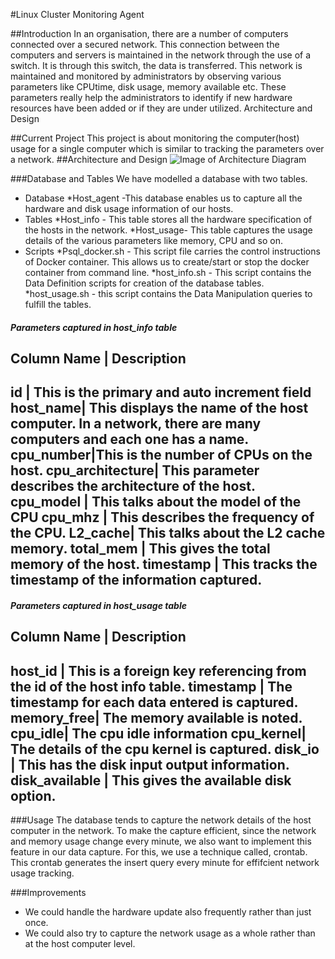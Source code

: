 
#Linux Cluster Monitoring Agent

##Introduction
In an organisation, there are a number of computers connected over a secured network. This connection between the computers and servers is maintained in the network through the use of a switch.
It is through this switch, the data is transferred. This network is maintained and monitored by administrators by observing various parameters like CPUtime, disk usage, memory available etc.
These parameters really help the administrators to identify if new hardware resources have been added or if they are under utilized.
Architecture and Design

##Current Project
This project is about monitoring the computer(host) usage for a single computer which is similar to tracking the parameters over a network.
##Architecture and Design
![Image of Architecture Diagram](./images/Architecture.png)

###Database and Tables
We have modelled a database with two tables.
* Database 
  *Host_agent -This database enables us to capture all the hardware and disk usage information of our hosts.
* Tables
  *Host_info - This table stores all the hardware specification of the hosts in the network.
  *Host_usage- This table captures the usage details of the various parameters like memory, CPU and so on.
* Scripts
  *Psql_docker.sh - This script file carries the control instructions of Docker container. This allows us to create/start or stop the docker container from command line.
  *host_info.sh - This script contains the Data Definition scripts for creation of the database tables.
  *host_usage.sh - this script contains the Data Manipulation queries to fulfill the tables.  
 
##### Parameters captured in host_info table
Column Name | Description
----------------------------------------------------
id | This is the primary and auto increment field
host_name| This displays the name of the host computer. In a network, there are many computers and each one has a name. 
cpu_number|This is the number of CPUs on the host.
cpu_architecture| This parameter describes the architecture of the host.
cpu_model | This talks about the model of the CPU
cpu_mhz | This describes the frequency of the CPU.
L2_cache| This talks about the L2 cache memory.
total_mem | This gives the total memory of the host.
timestamp | This tracks the timestamp of the information captured.
-----------------------------------------------------
##### Parameters captured in host_usage table
Column Name | Description
-----------------------------------------------------
host_id | This is a foreign key referencing from the id of the host info table.
timestamp | The timestamp for each data entered is captured.
memory_free| The memory available is noted.
cpu_idle| The cpu idle information
cpu_kernel| The details of the cpu kernel is captured.
disk_io | This has the disk input output information.
disk_available | This gives the available disk option.
-----------------------------------------------------

###Usage
The database tends to capture the network details of the host computer in the network. To make the capture efficient, since the network and memory usage change every minute, 
we also want to implement this feature in our data capture. For this, we use a technique called, crontab. This crontab generates the insert query every minute for effifcient 
network usage tracking.

###Improvements
* We could handle the hardware update also frequently rather than just once.
* We could also try to capture the network usage as a whole rather than at the host computer level.

